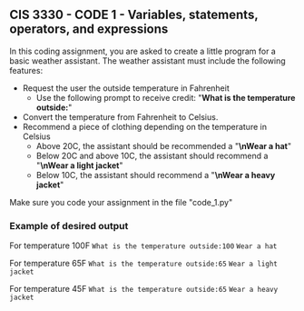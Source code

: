 ## CIS 3330 - CODE 1 - Variables, statements, operators, and expressions

In this coding assignment, you are asked to create a little program for a basic weather assistant. The weather assistant must include the following features:

- Request the user the outside temperature in Fahrenheit
  - Use the following prompt to receive credit: "**What is the temperature outside:**"
- Convert the temperature from Fahrenheit to Celsius.
- Recommend a piece of clothing depending on the temperature in Celsius
  - Above 20C, the assistant should be recommended a "**\nWear a hat**"
  - Below 20C and above 10C, the assistant should recommend a "**\nWear a light jacket**"
  - Below 10C, the assistant should recommend a "**\nWear a heavy jacket**"
  
Make sure you code your assignment in the file "code_1.py"

### Example of desired output

For temperature 100F
`What is the temperature outside:100`
`Wear a hat`

For temperature 65F
`What is the temperature outside:65`
`Wear a light jacket`

For temperature 45F
`What is the temperature outside:65`
`Wear a heavy jacket`


  
  
  




